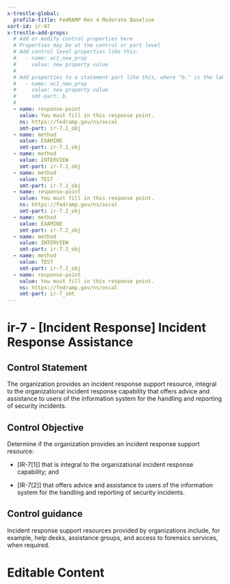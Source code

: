 ```yaml
---
x-trestle-global:
  profile-title: FedRAMP Rev 4 Moderate Baseline
sort-id: ir-07
x-trestle-add-props:
  # Add or modify control properties here
  # Properties may be at the control or part level
  # Add control level properties like this:
  #   - name: ac1_new_prop
  #     value: new property value
  #
  # Add properties to a statement part like this, where "b." is the label of the target statement part
  #   - name: ac1_new_prop
  #     value: new property value
  #     smt-part: b.
  #
  - name: response-point
    value: You must fill in this response point.
    ns: https://fedramp.gov/ns/oscal
    smt-part: ir-7.1_obj
  - name: method
    value: EXAMINE
    smt-part: ir-7.1_obj
  - name: method
    value: INTERVIEW
    smt-part: ir-7.1_obj
  - name: method
    value: TEST
    smt-part: ir-7.1_obj
  - name: response-point
    value: You must fill in this response point.
    ns: https://fedramp.gov/ns/oscal
    smt-part: ir-7.2_obj
  - name: method
    value: EXAMINE
    smt-part: ir-7.2_obj
  - name: method
    value: INTERVIEW
    smt-part: ir-7.2_obj
  - name: method
    value: TEST
    smt-part: ir-7.2_obj
  - name: response-point
    value: You must fill in this response point.
    ns: https://fedramp.gov/ns/oscal
    smt-part: ir-7_smt
---
```


# ir-7 - \[Incident Response\] Incident Response Assistance

## Control Statement

The organization provides an incident response support resource, integral to the organizational incident response capability that offers advice and assistance to users of the information system for the handling and reporting of security incidents.

## Control Objective

Determine if the organization provides an incident response support resource:

- \[IR-7[1]\] that is integral to the organizational incident response capability; and

- \[IR-7[2]\] that offers advice and assistance to users of the information system for the handling and reporting of security incidents.

## Control guidance

Incident response support resources provided by organizations include, for example, help desks, assistance groups, and access to forensics services, when required.

# Editable Content

<!-- Make additions and edits below -->
<!-- The above represents the contents of the control as received by the profile, prior to additions. -->
<!-- If the profile makes additions to the control, they will appear below. -->
<!-- The above markdown may not be edited but you may edit the content below, and/or introduce new additions to be made by the profile. -->
<!-- If there is a yaml header at the top, parameter values may be edited. Use --set-parameters to incorporate the changes during assembly. -->
<!-- The content here will then replace what is in the profile for this control, after running profile-assemble. -->
<!-- The added parts in the profile for this control are below.  You may edit them and/or add new ones. -->
<!-- Each addition must have a heading either of the form ## Control my_addition_name -->
<!-- or ## Part a. (where the a. refers to one of the control statement labels.) -->
<!-- "## Control" parts are new parts added after the statement part. -->
<!-- "## Part" parts are new parts added into the top-level statement part with that label. -->
<!-- Subparts may be added with nested hash levels of the form ### My Subpart Name -->
<!-- underneath the parent ## Control or ## Part being added -->
<!-- See https://ibm.github.io/compliance-trestle/tutorials/ssp_profile_catalog_authoring/ssp_profile_catalog_authoring for guidance. -->
